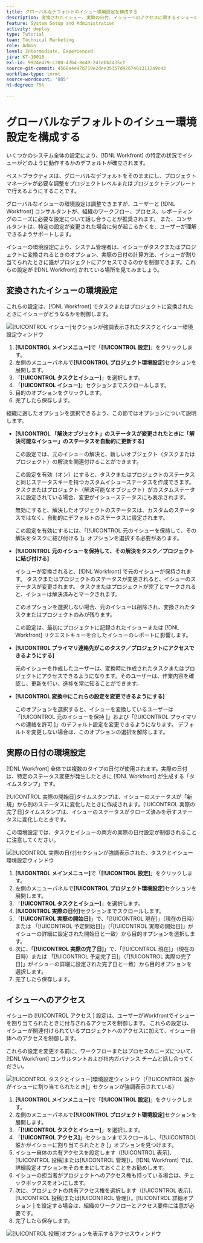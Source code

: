 ```yaml
---
title: グローバルなデフォルトのイシュー環境設定を構成する
description: 変換されたイシュー、実際の日付、イシューへのアクセスに関するイシューの環境設定を構成する方法を学びます。
feature: System Setup and Administration
activity: deploy
type: Tutorial
team: Technical Marketing
role: Admin
level: Intermediate, Experienced
jira: KT-10018
exl-id: 9924e479-c300-47b4-8e40-241ebb2435cf
source-git-commit: 4568e4e47b719e2dee35357d42674613112a9c43
workflow-type: tm+mt
source-wordcount: '885'
ht-degree: 75%

---
```


# グローバルなデフォルトのイシュー環境設定を構成する

いくつかのシステム全体の設定により、[!DNL Workfront] の特定の状況でイシューがどのように動作するかのデフォルトが確立されます。

ベストプラクティスは、グローバルなデフォルトをそのままにし、プロジェクトマネージャが必要な調整をプロジェクトレベルまたはプロジェクトテンプレートで行えるようにすることです。

グローバルなイシューの環境設定は調整できますが、ユーザーと [!DNL Workfront] コンサルタントが、組織のワークフロー、プロセス、レポーティングのニーズに必要な設定について話し合うことが推奨されます。 また、コンサルタントは、特定の設定が変更された場合に何が起こるかくを、ユーザーが理解できるようサポートします。

イシューの環境設定により、システム管理者は、イシューがタスクまたはプロジェクトに変換されるときのオプション、実際の日付の計算方法、イシューが割り当てられたときに誰がプロジェクトにアクセスできるのかを制御できます。これらの設定が [!DNL Workfront] かれている場所を見てみましょう。

## 変換されたイシューの環境設定

これらの設定は、[!DNL Workfront] でタスクまたはプロジェクトに変換されたときにイシューがどうなるかを制御します。

![[!UICONTROL イシュー]セクションが強調表示されたタスクとイシュー環境設定ウィンドウ](assets/admin-fund-issue-prefs-converting.png)

1. **[!UICONTROL メインメニュー]**&#x200B;で「**[!UICONTROL 設定]**」をクリックします。
1. 左側のメニューパネルで&#x200B;**[!UICONTROL プロジェクト環境設定]**&#x200B;セクションを展開します。
1. 「**[!UICONTROL タスクとイシュー]**」を選択します。
1. 「**[!UICONTROL イシュー]**」セクションまでスクロールします。
1. 目的のオプションをクリックします。
1. 完了したら保存します。

組織に適したオプションを選択できるよう、この節ではオプションについて説明します。

* **[!UICONTROL 「解決オブジェクト」のステータスが変更されたときに「解決可能なイシュー」のステータスを自動的に更新する]**

  この設定では、元のイシューの解決と、新しいオブジェクト（タスクまたはプロジェクト）の解決を関連付けることができます。

  この設定を有効（オン）にすると、タスクまたはプロジェクトのステータスと同じステータスキーを持つカスタムイシューステータスを作成できます。タスクまたはプロジェクト（解決可能なオブジェクト）がカスタムステータスに設定されている場合、変更がイシューステータスにも表示されます。

  無効にすると、解決したオブジェクトのステータスは、カスタムのステータスではなく、自動的にデフォルトのステータスに設定されます。

  この設定を有効にするには、「[!UICONTROL  元のイシューを保持して、その解決をタスクに結び付ける ]」オプションを選択する必要があります。

* **[!UICONTROL 元のイシューを保持して、その解決をタスク／プロジェクトに結び付ける]**

  イシューが変換されると、[!DNL Workfront] で元のイシューが保持されます。 タスクまたはプロジェクトのステータスが変更されると、イシューのステータスが変更されます。 タスクまたはプロジェクトが完了とマークされると、イシューは解決済みとマークされます。

  このオプションを選択しない場合、元のイシューは削除され、変換されたタスクまたはプロジェクトのみが残ります。

  この設定は、最初にプロジェクトに記録されたイシューまたは [!DNL Workfront] リクエストキューを介したイシューのレポートに影響します。

* **[!UICONTROL プライマリ連絡先がこのタスク／プロジェクトにアクセスできるようにする]**

  元のイシューを作成したユーザーは、変換時に作成されたタスクまたはプロジェクトにアクセスできるようになります。そのユーザーは、作業内容を確認し、更新を行い、進捗を常に知ることができます。

* **[!UICONTROL 変換中にこれらの設定を変更できるようにする]**

  このオプションを選択すると、イシューを変換しているユーザーは「[!UICONTROL  元のイシューを保持 ]」および「[!UICONTROL プライマリへの連絡を許可 ]」のデフォルト設定を変更できるようになります。 デフォルトを変更しない場合は、このオプションの選択を解除します。

<!--
learn more URLs
Configure system-wide task and issue preferences
Issue statuses
Create and customize system-wide statuses
-->

## 実際の日付の環境設定

[!DNL Workfront] 全体では複数のタイプの日付が使用されます。実際の日付は、特定のステータス変更が発生したときに [!DNL Workfront] が生成する「タイムスタンプ」です。

[!UICONTROL 実際の開始日]タイムスタンプは、イシューのステータスが「新規」から別のステータスに変化したときに作成されます。[!UICONTROL 実際の完了日]タイムスタンプは、イシューのステータスがクローズ済みを示すステータスに変化したときです。

この環境設定では、タスクとイシューの両方の実際の日付設定が制御されることに注意してください。

![[!UICONTROL 実際の日付]セクションが強調表示された、タスクとイシュー環境設定ウィンドウ](assets/admin-fund-issue-prefs-actual-dates.png)

1. **[!UICONTROL メインメニュー]**&#x200B;で「**[!UICONTROL 設定]**」をクリックします。
1. 左側のメニューパネルで&#x200B;**[!UICONTROL プロジェクト環境設定]**&#x200B;セクションを展開します。
1. 「**[!UICONTROL タスクとイシュー]**」を選択します。
1. **[!UICONTROL 実際の日付]**&#x200B;セクションまでスクロールします。
1. 「**[!UICONTROL 実際の開始日]**」で、「[!UICONTROL 現在]」（現在の日時）または 「[!UICONTROL 予定開始日]」（「[!UICONTROL 実際の開始日]」がイシューの詳細に設定された開始日と一致）から目的オプションを選択します。
1. 次に、「**[!UICONTROL 実際の完了日]**」で、「[!UICONTROL 現在]」（現在の日時）または 「[!UICONTROL 予定完了日]」（「[!UICONTROL 実際の完了日]」がイシューの詳細に設定された完了日と一致）から目的オプションを選択します。
1. 完了したら保存します。


<!--
learn more URLs
Definitions for the project, task, and issue dates within Workfront
Configure system-wide task and issue preferences
-->

## イシューへのアクセス

イシューの [!UICONTROL  アクセス ] 設定は、ユーザーがWorkfrontでイシューを割り当てられたときに付与されるアクセスを制御します。 これらの設定は、イシューが関連付けられているプロジェクトへのアクセスに加えて、イシュー自体へのアクセスを制御します。

これらの設定を変更する前に、ワークフローまたはプロセスのニーズについて、[!DNL Workfront] コンサルタントおよび社内ガバナンス チームと話し合ってください。

![[!UICONTROL タスクとイシュー]環境設定ウィンドウ（「[!UICONTROL 誰かがイシューに割り当てられたとき]」セクションが強調表示されている）](assets/admin-fund-issue-prefs-access-1.png)

1. **[!UICONTROL メインメニュー]**&#x200B;で「**[!UICONTROL 設定]**」をクリックします。
1. 左側のメニューパネルで&#x200B;**[!UICONTROL プロジェクト環境設定]**&#x200B;セクションを展開します。
1. 「**[!UICONTROL タスクとイシュー]**」を選択します。
1. 「**[!UICONTROL アクセス]**」セクションまでスクロールし、「[!UICONTROL  誰かがイシューに割り当てられたとき ]」オプションを見つけます。
1. イシュー自体の共有アクセスを設定します（[!UICONTROL 表示]、[!UICONTROL 投稿]または[!UICONTROL 管理]）。[!DNL Workfront] では、詳細設定オプションをそのままにしておくことをお勧めします。
1. イシューの担当者がプロジェクトへのアクセス権も持っている場合は、チェックボックスをオンにします。
1. 次に、プロジェクトの共有アクセス権を選択します（[!UICONTROL 表示]、[!UICONTROL 投稿]または[!UICONTROL 管理]）。[!UICONTROL  詳細オプション ] を設定する場合は、組織のワークフローとアクセス要件に注意が必要です。
1. 完了したら保存します。

![[!UICONTROL 投稿]オプションを表示するアクセスウィンドウ](assets/admin-fund-issue-prefs-access-2.png)

<!--
learn more URLs
Configure system-wide task and issue preferences
Grant access to issues
-->
